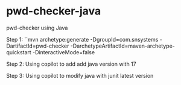 # pwd-checker-java
pwd-checker using Java

Step 1: 
``mvn archetype:generate -DgroupId=com.snsystems -DartifactId=pwd-checker -DarchetypeArtifactId=maven-archetype-quickstart -DinteractiveMode=false

Step 2: Using copilot to add add java version with 17

Step 3: Using copilot to modify java with junit latest version
